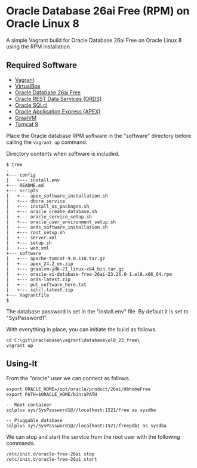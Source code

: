 # Oracle Database 26ai Free (RPM) on Oracle Linux 8

A simple Vagrant build for Oracle Database 26ai Free on Oracle Linux 8 using the RPM installation.

## Required Software

* [Vagrant](https://www.vagrantup.com/downloads.html)
* [VirtualBox](https://www.virtualbox.org/wiki/Downloads)
* [Oracle Database 26ai Free](https://www.oracle.com/database/technologies/free-downloads.html)
* [Oracle REST Data Services (ORDS)](https://www.oracle.com/technetwork/developer-tools/rest-data-services/downloads/)
* [Oracle SQLcl](https://www.oracle.com/tools/downloads/sqlcl-downloads.html)
* [Oracle Application Express (APEX)](https://www.oracle.com/tools/downloads/apex-downloads.html)
* [GraalVM](https://www.graalvm.org/downloads/)
* [Tomcat 9](https://tomcat.apache.org/download-90.cgi)

Place the Oracle database RPM software in the "software" directory before calling the `vagrant up` command.

Directory contents when software is included.

```
$ tree
.
+--- config
|   +--- install.env
+--- README.md
+--- scripts
|   +--- apex_software_installation.sh
|   +--- dbora.service
|   +--- install_os_packages.sh
|   +--- oracle_create_database.sh
|   +--- oracle_service_setup.sh
|   +--- oracle_user_environment_setup.sh
|   +--- ords_software_installation.sh
|   +--- root_setup.sh
|   +--- server.xml
|   +--- setup.sh
|   +--- web.xml
+--- software
|   +--- apache-tomcat-9.0.110.tar.gz
|   +--- apex_24.2_en.zip
|   +--- graalvm-jdk-21_linux-x64_bin.tar.gz
|   +--- oracle-ai-database-free-26ai-23.26.0-1.el8.x86_64.rpm
|   +--- ords-latest.zip
|   +--- put_software_here.txt
|   +--- sqlcl-latest.zip
+--- Vagrantfile
$
```

The database password is set in the "install.env" file. By default it is set to "SysPassword1".

With everything in place, you can initiate the build as follows.

```
cd C:\git\oraclebase\vagrant\database\ol8_23_free\
vagrant up
```


## Using-It

From the "oracle" user we can connect as follows.

```
export ORACLE_HOME=/opt/oracle/product/26ai/dbhomeFree
export PATH=$ORACLE_HOME/bin:$PATH

-- Root container
sqlplus sys/SysPassword1@//localhost:1521/free as sysdba

-- Pluggable database
sqlplus sys/SysPassword1@//localhost:1521/freepdb1 as sysdba
```

We can stop and start the service from the root user with the following commands.

```
/etc/init.d/oracle-free-26ai stop
/etc/init.d/oracle-free-26ai start
```